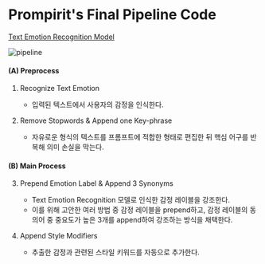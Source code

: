 # Prompirit's Final Pipeline Code

[Text Emotion Recognition Model](https://drive.google.com/file/d/1VElYIHTkmBXML0YasoBnzPx0I6mKLpS0/view?usp=drive_link)

![pipeline](https://github.com/AnT-Prompirit/prompirit_final_code/assets/77625287/5b7cc62c-4bdd-4417-b473-af2d2c175a63)

#### (A) Preprocess

1. Recognize Text Emotion
    - 입력된 텍스트에서 사용자의 감정을 인식한다.

2. Remove Stopwords & Append one Key-phrase
    - 자유로운 형식의 텍스트를 프롬프트에 적합한 형태로 편집한 뒤 핵심 어구를 반복해 의미 손실을 막는다.

#### (B) Main Process

3. Prepend Emotion Label & Append 3 Synonyms
    - Text Emotion Recognition 모델로 인식한 감정 레이블을 강조한다.
    - 이를 위해 고안한 여러 방법 중 감정 레이블을 prepend하고, 감정 레이블의 동의어 중 중요도가 높은 3개를 append하여 강조하는 방식을 채택한다.

4. Append Style Modifiers
    - 추출한 감정과 관련된 스타일 키워드를 자동으로 추가한다.
